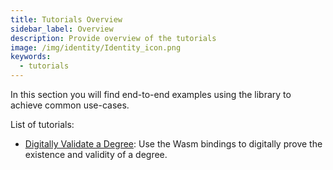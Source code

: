 ```yaml
---
title: Tutorials Overview
sidebar_label: Overview
description: Provide overview of the tutorials
image: /img/identity/Identity_icon.png
keywords:
  - tutorials
---
```


In this section you will find end-to-end examples using the library to achieve common use-cases.

List of tutorials:

- [Digitally Validate a Degree](./validate_university_degree): Use the Wasm bindings to digitally prove the existence and validity of a degree.
